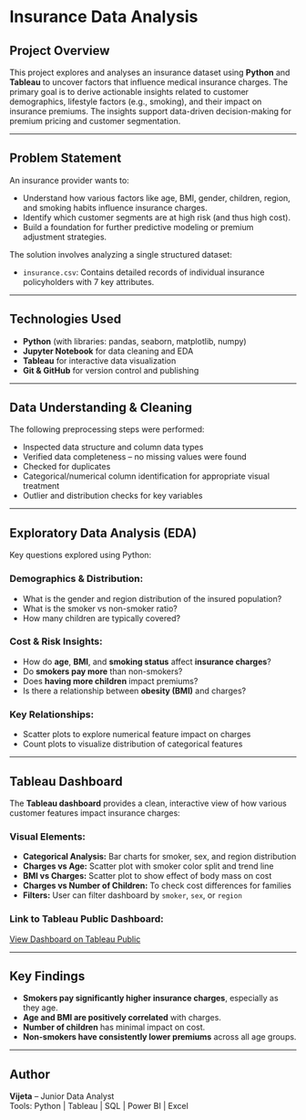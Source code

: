 # Insurance Data Analysis

## Project Overview

This project explores and analyses an insurance dataset using **Python** and **Tableau** to uncover factors that influence medical insurance charges. The primary goal is to derive actionable insights related to customer demographics, lifestyle factors (e.g., smoking), and their impact on insurance premiums. The insights support data-driven decision-making for premium pricing and customer segmentation.

---

## Problem Statement

An insurance provider wants to:

- Understand how various factors like age, BMI, gender, children, region, and smoking habits influence insurance charges.
- Identify which customer segments are at high risk (and thus high cost).
- Build a foundation for further predictive modeling or premium adjustment strategies.

The solution involves analyzing a single structured dataset:

- `insurance.csv`: Contains detailed records of individual insurance policyholders with 7 key attributes.

---

## Technologies Used

- **Python** (with libraries: pandas, seaborn, matplotlib, numpy)
- **Jupyter Notebook** for data cleaning and EDA
- **Tableau** for interactive data visualization
- **Git & GitHub** for version control and publishing

---

## Data Understanding & Cleaning

The following preprocessing steps were performed:

- Inspected data structure and column data types
- Verified data completeness – no missing values were found
- Checked for duplicates
- Categorical/numerical column identification for appropriate visual treatment
- Outlier and distribution checks for key variables

---

## Exploratory Data Analysis (EDA)

Key questions explored using Python:

### Demographics & Distribution:

- What is the gender and region distribution of the insured population?
- What is the smoker vs non-smoker ratio?
- How many children are typically covered?

### Cost & Risk Insights:

- How do **age**, **BMI**, and **smoking status** affect **insurance charges**?
- Do **smokers pay more** than non-smokers?
- Does **having more children** impact premiums?
- Is there a relationship between **obesity (BMI)** and charges?

### Key Relationships:

- Scatter plots to explore numerical feature impact on charges
- Count plots to visualize distribution of categorical features

---

## Tableau Dashboard

The **Tableau dashboard** provides a clean, interactive view of how various customer features impact insurance charges:

### Visual Elements:

- **Categorical Analysis:** Bar charts for smoker, sex, and region distribution
- **Charges vs Age:** Scatter plot with smoker color split and trend line
- **BMI vs Charges:** Scatter plot to show effect of body mass on cost
- **Charges vs Number of Children:** To check cost differences for families
- **Filters:** User can filter dashboard by `smoker`, `sex`, or `region`

### Link to Tableau Public Dashboard:
[View Dashboard on Tableau Public](https://public.tableau.com/app/profile/viijeta.r/viz/InsuranceDataAnalysis_17522524069880/InsuranceDataAnalysis?publish=yes)

---

## Key Findings

- **Smokers pay significantly higher insurance charges**, especially as they age.
- **Age and BMI are positively correlated** with charges.
- **Number of children** has minimal impact on cost.
- **Non-smokers have consistently lower premiums** across all age groups.

---

## Author

**Vijeta** – Junior Data Analyst  
Tools: Python | Tableau | SQL | Power BI | Excel
